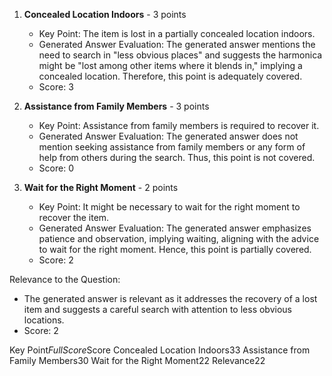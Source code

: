 1. **Concealed Location Indoors** - 3 points  
   - Key Point: The item is lost in a partially concealed location indoors.
   - Generated Answer Evaluation: The generated answer mentions the need to search in "less obvious places" and suggests the harmonica might be "lost among other items where it blends in," implying a concealed location. Therefore, this point is adequately covered.  
   - Score: 3

2. **Assistance from Family Members** - 3 points  
   - Key Point: Assistance from family members is required to recover it.
   - Generated Answer Evaluation: The generated answer does not mention seeking assistance from family members or any form of help from others during the search. Thus, this point is not covered.  
   - Score: 0

3. **Wait for the Right Moment** - 2 points  
   - Key Point: It might be necessary to wait for the right moment to recover the item.
   - Generated Answer Evaluation: The generated answer emphasizes patience and observation, implying waiting, aligning with the advice to wait for the right moment. Hence, this point is partially covered.  
   - Score: 2

Relevance to the Question:  
   - The generated answer is relevant as it addresses the recovery of a lost item and suggests a careful search with attention to less obvious locations.  
   - Score: 2

<table>

Key Point$Full Score$Score
Concealed Location Indoors$3$3
Assistance from Family Members$3$0
Wait for the Right Moment$2$2
Relevance$2$2

</table>